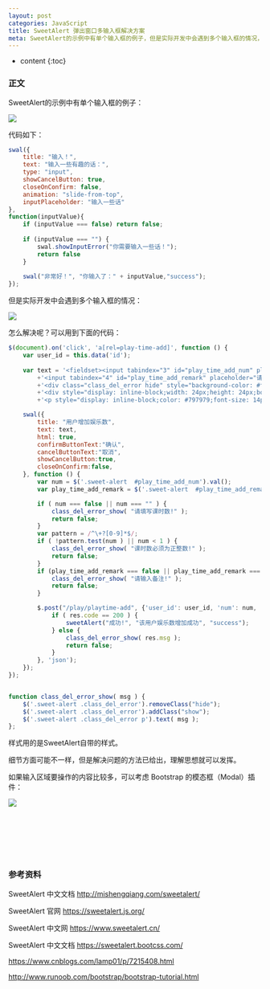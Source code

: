 ```yaml
---
layout: post
categories: JavaScript
title: SweetAlert 弹出窗口多输入框解决方案
meta: SweetAlert的示例中有单个输入框的例子，但是实际开发中会遇到多个输入框的情况，怎么解决呢。
---
```


* content
{:toc}

### 正文

SweetAlert的示例中有单个输入框的例子：

![]({{site.baseurl}}/images/20210104/20210104223552.png)

代码如下：
```javascript
swal({ 
    title: "输入！", 
    text: "输入一些有趣的话：",
    type: "input", 
    showCancelButton: true, 
    closeOnConfirm: false, 
    animation: "slide-from-top", 
    inputPlaceholder: "输入一些话" 
},
function(inputValue){ 
    if (inputValue === false) return false; 
    
    if (inputValue === "") { 
        swal.showInputError("你需要输入一些话！");
        return false 
    } 
    
    swal("非常好！", "你输入了：" + inputValue,"success"); 
});		
```

但是实际开发中会遇到多个输入框的情况：

![]({{site.baseurl}}/images/20210104/20210104225141.png)

怎么解决呢？可以用到下面的代码：
```javascript
$(document).on('click', 'a[rel=play-time-add]', function () {
    var user_id = this.data('id');
    
    var text = '<fieldset><input tabindex="3" id="play_time_add_num" placeholder="请输入要增加的娱乐数" type="text" style="display:block">\n'
        +'<input tabindex="4" id="play_time_add_remark" placeholder="请输入备注" type="text" style="display:block"></fieldset>\n'
        +'<div class="class_del_error hide" style="background-color: #f1f1f1;margin-left: -17px;margin-right: -17px;overflow: hidden;padding: 10px 0;">\n'
        +'<div style="display: inline-block;width: 24px;height: 24px;border-radius: 50%;background-color: #ea7d7d;color: white;line-height: 24px;text-align: center;margin-right: 3px;">!</div>\n'
        +'<p style="display: inline-block;color: #797979;font-size: 14px;font-weight: 300;position: relative;text-align: inherit;float: none;margin: 0;padding: 0;line-height: normal;"></p> </div>';

    swal({
        title: "用户增加娱乐数",
        text: text,
        html: true,
        confirmButtonText:"确认",
        cancelButtonText:"取消",
        showCancelButton:true,
        closeOnConfirm:false,
    }, function () {
        var num = $('.sweet-alert  #play_time_add_num').val();
        var play_time_add_remark = $('.sweet-alert  #play_time_add_remark').val();

        if ( num === false || num === "" ) {
            class_del_error_show( "请填写课时数!" );
            return false;
        }
        var pattern = /^\+?[0-9]*$/;
        if ( !pattern.test(num ) || num < 1 ) {
            class_del_error_show( "课时数必须为正整数!" );
            return false;
        }
        if (play_time_add_remark === false || play_time_add_remark === "") {
            class_del_error_show( "请输入备注!" );
            return false;
        }

        $.post("/play/playtime-add", {'user_id': user_id, 'num': num, 'remark':play_time_add_remark}, function (res) {
            if ( res.code == 200 ) {
                sweetAlert("成功!", "该用户娱乐数增加成功", "success");
            } else {
                class_del_error_show( res.msg );
                return false;
            }
        }, 'json');
    });
});


function class_del_error_show( msg ) {
    $('.sweet-alert .class_del_error').removeClass("hide");
    $('.sweet-alert .class_del_error').addClass("show");
    $('.sweet-alert .class_del_error p').text( msg );
};
```

样式用的是SweetAlert自带的样式。

细节方面可能不一样，但是解决问题的方法已给出，理解思想就可以发挥。

如果输入区域要操作的内容比较多，可以考虑 Bootstrap 的模态框（Modal）插件：

![](http://s6.sinaimg.cn/mw690/001XbchKzy7kuhYzDGle5&690)

<br/><br/><br/><br/><br/>
### 参考资料

SweetAlert 中文文档 <http://mishengqiang.com/sweetalert/>

SweetAlert 官网 <https://sweetalert.js.org/>

SweetAlert 中文网 <https://www.sweetalert.cn/>

SweetAlert 中文文档 <https://sweetalert.bootcss.com/>

<https://www.cnblogs.com/lamp01/p/7215408.html>

<http://www.runoob.com/bootstrap/bootstrap-tutorial.html>
